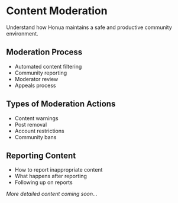# Content Moderation

Understand how Honua maintains a safe and productive community environment.

## Moderation Process

- Automated content filtering
- Community reporting
- Moderator review
- Appeals process

## Types of Moderation Actions

- Content warnings
- Post removal
- Account restrictions
- Community bans

## Reporting Content

- How to report inappropriate content
- What happens after reporting
- Following up on reports

*More detailed content coming soon...*
